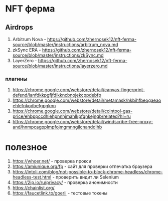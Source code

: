 # NFT ферма

## Airdrops

1. Arbitrum Nova - https://github.com/zhernosek12/nft-ferma-source/blob/master/instructions/arbitrum_nova.md
2. zkSync ERA - https://github.com/zhernosek12/nft-ferma-source/blob/master/instructions/zkSync.md
3. LayerZero - https://github.com/zhernosek12/nft-ferma-source/blob/master/instructions/layerzero.md

### плагины

1. https://chrome.google.com/webstore/detail/canvas-fingerprint-defend/lanfdkkpgfjfdikkncbnojekcppdebfp
2. https://chrome.google.com/webstore/detail/metamask/nkbihfbeogaeaoehlefnkodbefgpgknn
3. https://chrome.google.com/webstore/detail/cointool-gas-price/ehbppccdhiehpnnhjmahlkpfgnkejngb/related?hl=ru
4. https://chrome.google.com/webstore/detail/windscribe-free-proxy-and/hnmpcagpplmpfojmgmnngilcnanddlhb

# полезное

1. https://whoer.net/ - проверка прокси
2. https://amiunique.org/fp - сайт для проверки отпечатка браузера
3. https://intoli.com/blog/not-possible-to-block-chrome-headless/chrome-headless-test.html - проверить видит ли Selenium
4. https://2ip.io/ru/privacy/ - проверка анонимности
5. https://chainlist.org/
6. https://faucetlink.to/goerli - тестовые токены
